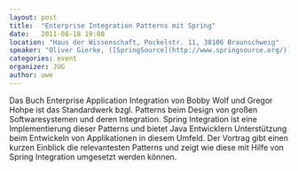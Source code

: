 ```yaml
---
layout: post
title:  "Enterprise Integration Patterns mit Spring"
date:   2011-08-18 19:00
location: "Haus der Wissenschaft, Pockelstr. 11, 38106 Braunschweig"
speaker: "Oliver Gierke, ([SpringSource](http://www.springsource.org/))"
categories: event
organizer: JUG
author: uwe
---
```

Das Buch Enterprise Application Integration von Bobby Wolf und Gregor Hohpe ist das Standardwerk bzgl.
Patterns beim Design von großen Softwaresystemen und deren Integration. Spring Integration ist eine Implementierung
dieser Patterns und bietet Java Entwicklern Unterstützung beim Entwickeln von Applikationen in diesem Umfeld. Der
Vortrag gibt einen kurzen Einblick die relevantesten Patterns und zeigt wie diese mit Hilfe von Spring Integration
umgesetzt werden können.